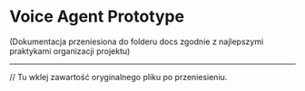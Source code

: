 # Voice Agent Prototype

(Dokumentacja przeniesiona do folderu docs zgodnie z najlepszymi praktykami organizacji projektu)

---

// Tu wklej zawartość oryginalnego pliku po przeniesieniu.